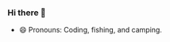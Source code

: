 ### Hi there 👋

- 😄 Pronouns: Coding, fishing, and camping.


<!--
[![oginokairan's GitHub stats](https://github-readme-stats.vercel.app/api?username=oginokairan&theme=gotham)](https://github.com/anuraghazra/github-readme-stats)
[![Top Langs](https://github-readme-stats.vercel.app/api/top-langs/?username=oginokairan&layout=compact&theme=gotham)](https://github.com/anuraghazra/github-readme-stats)

**oginokairan/oginokairan** is a ✨ _special_ ✨ repository because its `README.md` (this file) appears on your GitHub profile.

Here are some ideas to get you started:

- 🔭 I’m currently working on ...
- 🌱 I’m currently learning ...
- 👯 I’m looking to collaborate on ...
- 🤔 I’m looking for help with ...
- 💬 Ask me about ...
- 📫 How to reach me: ...
- 😄 Pronouns: ...
- ⚡ Fun fact: ...
-->
